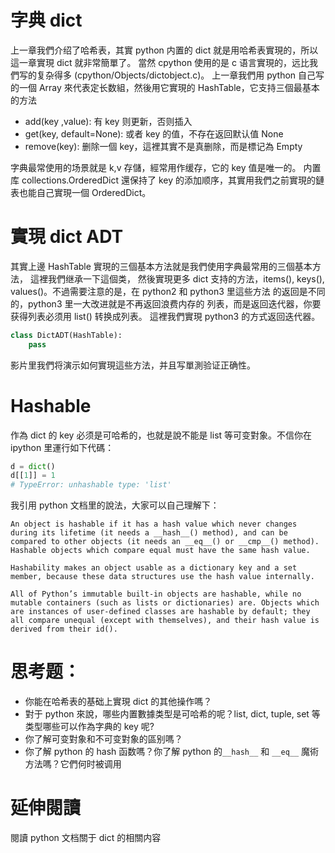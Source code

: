 # 字典 dict

上一章我們介绍了哈希表，其實 python 内置的 dict 就是用哈希表實現的，所以這一章實現 dict 就非常簡單了。
當然 cpython 使用的是 c 语言實現的，远比我們写的复杂得多 (cpython/Objects/dictobject.c)。
上一章我們用 python 自己写的一個 Array 來代表定长数組，然後用它實現的 HashTable，它支持三個最基本的方法

- add(key ,value): 有 key 则更新，否则插入
- get(key, default=None): 或者 key 的值，不存在返回默认值 None
- remove(key): 删除一個 key，這裡其實不是真删除，而是標记為 Empty

字典最常使用的场景就是 k,v 存儲，經常用作缓存，它的 key 值是唯一的。
内置库 collections.OrderedDict 還保持了 key 的添加顺序，其實用我們之前實現的鏈表也能自己實現一個 OrderedDict。

# 實現 dict ADT

其實上邊 HashTable 實現的三個基本方法就是我們使用字典最常用的三個基本方法， 這裡我們继承一下這個类，
然後實現更多 dict 支持的方法，items(), keys(), values()。不過需要注意的是，在 python2 和 python3 里這些方法
的返回是不同的，python3 里一大改进就是不再返回浪费内存的 列表，而是返回迭代器，你要获得列表必须用 list() 转换成列表。 這裡我們實現 python3 的方式返回迭代器。


```py
class DictADT(HashTable):
    pass
```

影片里我們将演示如何實現這些方法，并且写單測验证正确性。

# Hashable
作為 dict 的 key 必须是可哈希的，也就是說不能是 list 等可变對象。不信你在 ipython 里運行如下代碼：

```py
d = dict()
d[[1]] = 1
# TypeError: unhashable type: 'list'
```

我引用 python 文档里的說法，大家可以自己理解下：

```
An object is hashable if it has a hash value which never changes during its lifetime (it needs a __hash__() method), and can be compared to other objects (it needs an __eq__() or __cmp__() method). Hashable objects which compare equal must have the same hash value.

Hashability makes an object usable as a dictionary key and a set member, because these data structures use the hash value internally.

All of Python’s immutable built-in objects are hashable, while no mutable containers (such as lists or dictionaries) are. Objects which are instances of user-defined classes are hashable by default; they all compare unequal (except with themselves), and their hash value is derived from their id().
```


# 思考题：
- 你能在哈希表的基础上實現 dict 的其他操作嗎？
- 對于 python 來說，哪些内置數據类型是可哈希的呢？list, dict, tuple, set 等类型哪些可以作為字典的 key 呢?
- 你了解可变對象和不可变對象的區别嗎？
- 你了解 python 的 hash 函数嗎？你了解 python 的`__hash__`  和 `__eq__` 魔術方法嗎？它們何时被调用

# 延伸閱讀
閱讀 python 文档關于 dict 的相關内容

